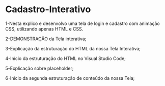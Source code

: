 # Cadastro-Interativo
1-Nesta explico e desenvolvo uma tela de login e cadastro com animação CSS, utilizando apenas HTML e CSS.

2-DEMONSTRAÇÃO da Tela interativa;

3-Explicação da estruturação do HTML da nossa Tela Interativa;

4-Início da estruturação do HTML no Visual Studio Code;

5-Explicação sobre placeholder;

6-Início da segunda estruturação de conteúdo da nossa Tela;
